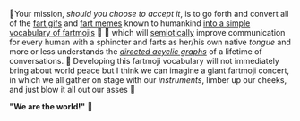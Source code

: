 💨Your mission, *should you choose to accept it*, is to go forth and convert all of the [fart gifs](https://tenor.com/search/fart-gifs) and [fart memes](https://9gag.com/tag/fart) known to humankind [into a simple vocabulary of fartmojis](https://x.com/i/grok/share/cgy2SVBySBleONjtSPXMHto8m) 💨 💨 which will [semiotically](https://admin.google.com/) improve communication for every human with a sphincter and farts as her/his own native *tongue* and more or less understands the *[directed acyclic graphs](https://medium.com/girl-writes-code/git-is-a-directed-acyclic-graph-and-what-the-heck-does-that-mean-b6c8dec65059)* of a lifetime of conversations. 💨 Developing this fartmoji vocabulary will not immediately bring about world peace but I think we can imagine a giant fartmoji concert, in which we all gather on stage with our *instruments*, limber up our cheeks, and just blow it all out our asses 💨 

**"We are the world!"** 💨
